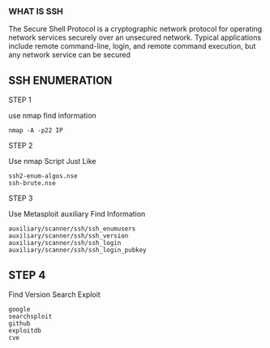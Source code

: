    ### WHAT IS SSH 
   
   The Secure Shell Protocol is a cryptographic network protocol for operating network services securely over an unsecured network. Typical applications include remote command-line, login, and remote command execution, but any network service can be secured 


  ## SSH ENUMERATION
  
   STEP 1
    
   use nmap find information
   
    nmap -A -p22 IP
       
   STEP 2
  
  Use nmap Script Just Like
    
    ssh2-enum-algos.nse
    ssh-brute.nse

   STEP 3
   
   Use Metasploit auxiliary Find Information
    
    auxiliary/scanner/ssh/ssh_enumusers
    auxiliary/scanner/ssh/ssh_version
    auxiliary/scanner/ssh/ssh_login 
    auxiliary/scanner/ssh/ssh_login_pubkey
      
   ## STEP 4 
     
   Find Version Search Exploit
    
    google
    searchsploit
    github
    exploitdb
    cve
    
    
    
    
    
    
